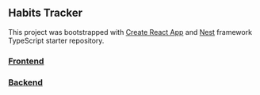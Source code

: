 ## Habits Tracker

This project was bootstrapped with [Create React App](https://github.com/facebook/create-react-app) and [Nest](https://github.com/nestjs/nest) framework TypeScript starter repository.

### [Frontend](https://github.com/fabriciodemuner/habits-tracker/tree/master/frontend)

### [Backend](https://github.com/fabriciodemuner/habits-tracker/tree/master/backend)
